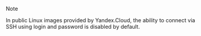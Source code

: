 >[!NOTE]
>
>In public Linux images provided by Yandex.Cloud, the ability to connect via SSH using login and password is disabled by default.
